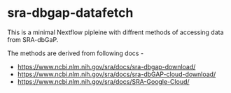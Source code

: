# sra-dbgap-datafetch

This is a minimal Nextflow pipleine with diffrent methods of accessing data from SRA-dbGaP.

The methods are derived from following docs - 
* https://www.ncbi.nlm.nih.gov/sra/docs/sra-dbgap-download/
* https://www.ncbi.nlm.nih.gov/sra/docs/sra-dbGAP-cloud-download/
* https://www.ncbi.nlm.nih.gov/sra/docs/SRA-Google-Cloud/
